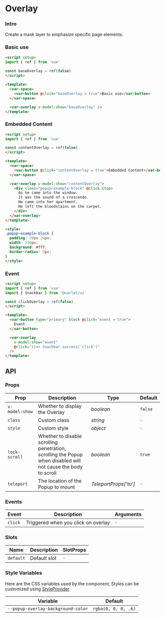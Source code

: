 # Overlay

### Intro

Create a mask layer to emphasize specific page elements.


### Basic use

```html
<script setup>
import { ref } from 'vue'
  
const baseOverlay = ref(false)
</script>

<template>
  <var-space>
    <var-button @click="baseOverlay = true">Basic use</var-button>
  </var-space>

  <var-overlay v-model:show="baseOverlay" />
</template>

```

### Embedded Content

```html
<script setup>
import { ref } from 'vue'

const contentOverlay = ref(false)
</script>

<template>
  <var-space>
    <var-button @click="contentOverlay = true">Embedded Content</var-button>
  </var-space>

  <var-overlay v-model:show="contentOverlay">
    <div class="popup-example-block" @click.stop>
      As he came into the window.
      It was the sound of a crescendo.
      He came into her apartment.
      He left the bloodstains on the carpet.
    </div>
  </var-overlay>
</template>

<style>
.popup-example-block {
  padding: 20px 24px;
  width: 250px;
  background: #fff;
  border-radius: 5px;
}
</style>
```

### Event
```html
<script setup>
import { ref } from 'vue'
import { Snackbar } from '@varlet/ui'

const clickOverlay = ref(false)
</script>

<template>
  <var-button type="primary" block @click="event = true">
    Event
  </var-button>

  <var-overlay
    v-model:show="event"
    @click="()=> Snackbar.success('click')"
  />
</template>

```

## API

### Props

| Prop           | Description                                                                                                   | 	Type                 | Default |
|----------------|---------------------------------------------------------------------------------------------------------------|-----------------------|---------|
| `v-model:show` | Whether to display the Overlay                                                                                | _boolean_             | `false` |
| `class`        | Custom class                                                                                                  | _string_              | `-`     |
| `style`        | Custom style                                                                                                  | _object_              | `-`     |
| `lock-scroll`  | Whether to disable scrolling penetration, scrolling the Popup when disabled will not cause the body to scroll | _boolean_             | `true`  |
| `teleport`     | The location of the Popup to mount                                                                            | _TeleportProps['to']_ | `-`     |
### Events

| Event   | Description                         | Arguments |
|---------|-------------------------------------|-----------|
| `click` | Triggered when you click on overlay | `-`       |

### Slots

| Name      | Description  | SlotProps |
|-----------|--------------|-----------|
| `default` | Default slot | `-`       |

### Style Variables
Here are the CSS variables used by the component, Styles can be customized using [StyleProvider](#/en-US/style-provider)

| Variable                           | Default             |
|------------------------------------|---------------------|
| `--popup-overlay-background-color` | `rgba(0, 0, 0, .6)` |
